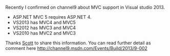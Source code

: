 <p>Recently I confirmed on channel9 about MVC support in Visual studio 2013.</p>

<ul>
<li>ASP.NET MVC 5 requires ASP.NET 4. </li>
<li>VS2013 has MVC4 and MVC5 </li>
<li>VS2012 has MVC3 and MVC4 </li>
<li>VS2010 has MVC2 and MVC3  </li>
</ul>

<p>Thanks <a href="http://hanselman.com/blog">Scott</a> to share this information. You can read further detail as comment here <a href="http://channel9.msdn.com/Events/Build/2013/9-002">http://channel9.msdn.com/Events/Build/2013/9-002</a></p>
